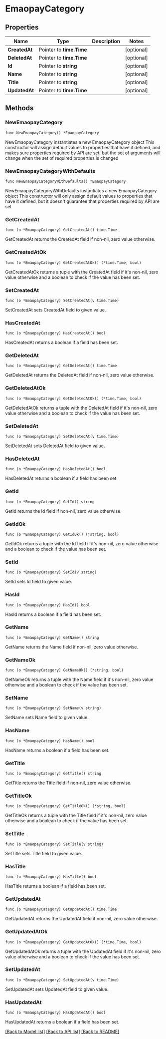 # EmaopayCategory

## Properties

Name | Type | Description | Notes
------------ | ------------- | ------------- | -------------
**CreatedAt** | Pointer to **time.Time** |  | [optional] 
**DeletedAt** | Pointer to **time.Time** |  | [optional] 
**Id** | Pointer to **string** |  | [optional] 
**Name** | Pointer to **string** |  | [optional] 
**Title** | Pointer to **string** |  | [optional] 
**UpdatedAt** | Pointer to **time.Time** |  | [optional] 

## Methods

### NewEmaopayCategory

`func NewEmaopayCategory() *EmaopayCategory`

NewEmaopayCategory instantiates a new EmaopayCategory object
This constructor will assign default values to properties that have it defined,
and makes sure properties required by API are set, but the set of arguments
will change when the set of required properties is changed

### NewEmaopayCategoryWithDefaults

`func NewEmaopayCategoryWithDefaults() *EmaopayCategory`

NewEmaopayCategoryWithDefaults instantiates a new EmaopayCategory object
This constructor will only assign default values to properties that have it defined,
but it doesn't guarantee that properties required by API are set

### GetCreatedAt

`func (o *EmaopayCategory) GetCreatedAt() time.Time`

GetCreatedAt returns the CreatedAt field if non-nil, zero value otherwise.

### GetCreatedAtOk

`func (o *EmaopayCategory) GetCreatedAtOk() (*time.Time, bool)`

GetCreatedAtOk returns a tuple with the CreatedAt field if it's non-nil, zero value otherwise
and a boolean to check if the value has been set.

### SetCreatedAt

`func (o *EmaopayCategory) SetCreatedAt(v time.Time)`

SetCreatedAt sets CreatedAt field to given value.

### HasCreatedAt

`func (o *EmaopayCategory) HasCreatedAt() bool`

HasCreatedAt returns a boolean if a field has been set.

### GetDeletedAt

`func (o *EmaopayCategory) GetDeletedAt() time.Time`

GetDeletedAt returns the DeletedAt field if non-nil, zero value otherwise.

### GetDeletedAtOk

`func (o *EmaopayCategory) GetDeletedAtOk() (*time.Time, bool)`

GetDeletedAtOk returns a tuple with the DeletedAt field if it's non-nil, zero value otherwise
and a boolean to check if the value has been set.

### SetDeletedAt

`func (o *EmaopayCategory) SetDeletedAt(v time.Time)`

SetDeletedAt sets DeletedAt field to given value.

### HasDeletedAt

`func (o *EmaopayCategory) HasDeletedAt() bool`

HasDeletedAt returns a boolean if a field has been set.

### GetId

`func (o *EmaopayCategory) GetId() string`

GetId returns the Id field if non-nil, zero value otherwise.

### GetIdOk

`func (o *EmaopayCategory) GetIdOk() (*string, bool)`

GetIdOk returns a tuple with the Id field if it's non-nil, zero value otherwise
and a boolean to check if the value has been set.

### SetId

`func (o *EmaopayCategory) SetId(v string)`

SetId sets Id field to given value.

### HasId

`func (o *EmaopayCategory) HasId() bool`

HasId returns a boolean if a field has been set.

### GetName

`func (o *EmaopayCategory) GetName() string`

GetName returns the Name field if non-nil, zero value otherwise.

### GetNameOk

`func (o *EmaopayCategory) GetNameOk() (*string, bool)`

GetNameOk returns a tuple with the Name field if it's non-nil, zero value otherwise
and a boolean to check if the value has been set.

### SetName

`func (o *EmaopayCategory) SetName(v string)`

SetName sets Name field to given value.

### HasName

`func (o *EmaopayCategory) HasName() bool`

HasName returns a boolean if a field has been set.

### GetTitle

`func (o *EmaopayCategory) GetTitle() string`

GetTitle returns the Title field if non-nil, zero value otherwise.

### GetTitleOk

`func (o *EmaopayCategory) GetTitleOk() (*string, bool)`

GetTitleOk returns a tuple with the Title field if it's non-nil, zero value otherwise
and a boolean to check if the value has been set.

### SetTitle

`func (o *EmaopayCategory) SetTitle(v string)`

SetTitle sets Title field to given value.

### HasTitle

`func (o *EmaopayCategory) HasTitle() bool`

HasTitle returns a boolean if a field has been set.

### GetUpdatedAt

`func (o *EmaopayCategory) GetUpdatedAt() time.Time`

GetUpdatedAt returns the UpdatedAt field if non-nil, zero value otherwise.

### GetUpdatedAtOk

`func (o *EmaopayCategory) GetUpdatedAtOk() (*time.Time, bool)`

GetUpdatedAtOk returns a tuple with the UpdatedAt field if it's non-nil, zero value otherwise
and a boolean to check if the value has been set.

### SetUpdatedAt

`func (o *EmaopayCategory) SetUpdatedAt(v time.Time)`

SetUpdatedAt sets UpdatedAt field to given value.

### HasUpdatedAt

`func (o *EmaopayCategory) HasUpdatedAt() bool`

HasUpdatedAt returns a boolean if a field has been set.


[[Back to Model list]](../README.md#documentation-for-models) [[Back to API list]](../README.md#documentation-for-api-endpoints) [[Back to README]](../README.md)


